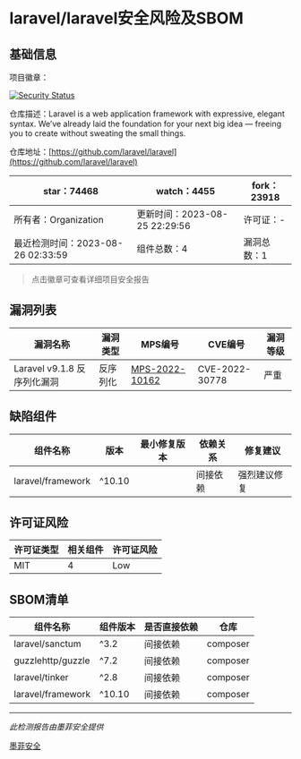 # laravel/laravel安全风险及SBOM

## 基础信息

项目徽章：

[![Security Status](https://www.murphysec.com/platform3/v31/badge/1695142097509507072.svg)](https://www.murphysec.com/console/report/1693329420393930752/1695142097509507072)

仓库描述：Laravel is a web application framework with expressive, elegant syntax. We’ve already laid the foundation for your next big idea — freeing you to create without sweating the small things.

仓库地址：[https://github.com/laravel/laravel](https://github.com/laravel/laravel)

| star：74468 | watch：4455 | fork：23918 |
| ----------- | -------------- | ------------ |
| 所有者：Organization | 更新时间：2023-08-25 22:29:56 | 许可证：- |
| 最近检测时间：2023-08-26 02:33:59 | 组件总数：4 | 漏洞总数：1 |

> 点击徽章可查看详细项目安全报告



## 漏洞列表

| 漏洞名称 | 漏洞类型 | MPS编号 | CVE编号 | 漏洞等级 |
| ------- | ------ | ------- | ------ | ----- |
|Laravel v9.1.8 反序列化漏洞|反序列化|[MPS-2022-10162](https://www.oscs1024.com/hd/MPS-2022-10162)|CVE-2022-30778|严重|




## 缺陷组件

| 组件名称 | 版本 | 最小修复版本 | 依赖关系 | 修复建议 |
| -------- | ---- | ------------ | -------- | -------- |
|laravel/framework|^10.10||间接依赖|强烈建议修复|C:1|H:0|M:0|L:0|




## 许可证风险

| 许可证类型 | 相关组件 | 许可证风险 |
| ---------- | -------- | ---------- |
|MIT|4|Low|




## SBOM清单

| 组件名称 | 组件版本 | 是否直接依赖 | 仓库 |
| -------- | -------- | ------------ | ---- |
|laravel/sanctum|^3.2|间接依赖|composer|
|guzzlehttp/guzzle|^7.2|间接依赖|composer|
|laravel/tinker|^2.8|间接依赖|composer|
|laravel/framework|^10.10|间接依赖|composer|


------

*此检测报告由墨菲安全提供*

[墨菲安全](www.murphysec.com)